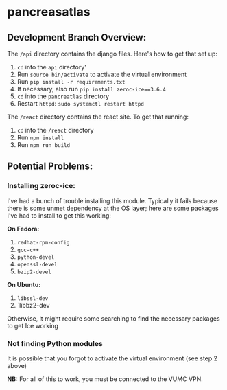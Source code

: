 # pancreasatlas

##  Development Branch Overview:

The `/api` directory contains the django files. Here's how to get that set up:
1. `cd` into the `api` directory'
2. Run `source bin/activate` to activate the virtual environment
3. Run `pip install -r requirements.txt`
4. If necessary, also run `pip install zeroc-ice==3.6.4`
5. `cd` into the `pancreatlas` directory
6. Restart `httpd`: `sudo systemctl restart httpd`

The `/react` directory contains the react site. To get that running:
1. `cd` into the `/react` directory
2. Run `npm install`
3. Run `npm run build`

## Potential Problems:

### Installing zeroc-ice:
I've had a bunch of trouble installing this module. Typically it fails because there is some unmet dependency at the OS layer; here are some packages I've had to install to get this working:

**On Fedora:**
1. `redhat-rpm-config`
2. `gcc-c++`
3. `python-devel`
4. `openssl-devel`
5. `bzip2-devel`

**On Ubuntu:**
1. `libssl-dev`
2. `libbz2-dev

Otherwise, it might require some searching to find the necessary packages to get Ice working

### Not finding Python modules
It is possible that you forgot to activate the virtual environment (see step 2 above)

**NB:** For all of this to work, you must be connected to the VUMC VPN.
